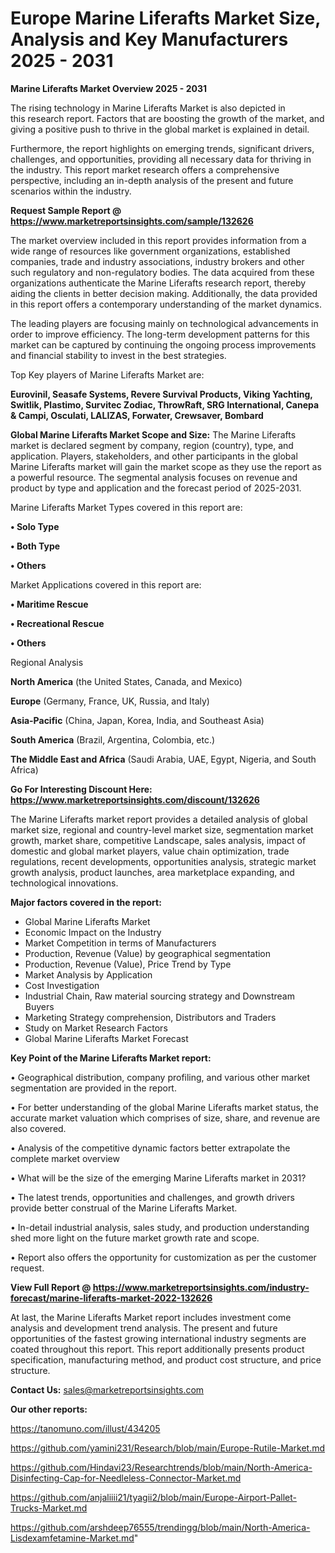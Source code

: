 # Europe Marine Liferafts Market Size, Analysis and Key Manufacturers 2025 - 2031

<Strong> Marine Liferafts Market Overview 2025 - 2031</strong>

The rising technology in Marine Liferafts Market is also depicted in this research report. Factors that are boosting the growth of the market, and giving a positive push to thrive in the global market is explained in detail.

Furthermore, the report highlights on emerging trends, significant drivers, challenges, and opportunities, providing all necessary data for thriving in the industry. This report market research offers a comprehensive perspective, including an in-depth analysis of the present and future scenarios within the industry.

<strong>Request Sample Report @ <a href=https://www.marketreportsinsights.com/sample/132626>https://www.marketreportsinsights.com/sample/132626</a></strong>

The market overview included in this report provides information from a wide range of resources like government organizations, established companies, trade and industry associations, industry brokers and other such regulatory and non-regulatory bodies. The data acquired from these organizations authenticate the Marine Liferafts research report, thereby aiding the clients in better decision making. Additionally, the data provided in this report offers a contemporary understanding of the market dynamics.

The leading players are focusing mainly on technological advancements in order to improve efficiency. The long-term development patterns for this market can be captured by continuing the ongoing process improvements and financial stability to invest in the best strategies.

Top Key players of Marine Liferafts Market are:

<strong>Eurovinil, Seasafe Systems, Revere Survival Products, Viking Yachting, Switlik, Plastimo, Survitec Zodiac, ThrowRaft, SRG International, Canepa & Campi, Osculati, LALIZAS, Forwater, Crewsaver, Bombard</strong>

<strong><b>Global Marine Liferafts Market Scope and Size:</b></strong>
The Marine Liferafts market is declared segment by company, region (country), type, and application. Players, stakeholders, and other participants in the global Marine Liferafts market will gain the market scope as they use the report as a powerful resource. The segmental analysis focuses on revenue and product by type and application and the forecast period of 2025-2031.

Marine Liferafts Market Types covered in this report are:

<strong>• Solo Type

• Both Type

• Others</strong>

Market Applications covered in this report are:

<strong>• Maritime Rescue

• Recreational Rescue

• Others</strong> 

Regional Analysis

<strong>North America</strong> (the United States, Canada, and Mexico)

<strong>Europe</strong> (Germany, France, UK, Russia, and Italy)

<strong>Asia-Pacific</strong> (China, Japan, Korea, India, and Southeast Asia)

<strong>South America</strong> (Brazil, Argentina, Colombia, etc.)

<strong>The Middle East and Africa</strong> (Saudi Arabia, UAE, Egypt, Nigeria, and South Africa)

<strong>Go For Interesting Discount Here: <a href=https://www.marketreportsinsights.com/discount/132626>https://www.marketreportsinsights.com/discount/132626</a></strong>

The Marine Liferafts market report provides a detailed analysis of global market size, regional and country-level market size, segmentation market growth, market share, competitive Landscape, sales analysis, impact of domestic and global market players, value chain optimization, trade regulations, recent developments, opportunities analysis, strategic market growth analysis, product launches, area marketplace expanding, and technological innovations.

<strong><b>Major factors covered in the report:</b></strong>
<ul>
  <li>Global Marine Liferafts Market </li>
  <li>Economic Impact on the Industry</li>
  <li>Market Competition in terms of Manufacturers</li>
  <li>Production, Revenue (Value) by geographical segmentation</li>
  <li>Production, Revenue (Value), Price Trend by Type</li>
  <li>Market Analysis by Application</li>
  <li>Cost Investigation</li>
  <li>Industrial Chain, Raw material sourcing strategy and Downstream Buyers</li>
  <li>Marketing Strategy comprehension, Distributors and Traders</li>
  <li>Study on Market Research Factors</li>
  <li>Global Marine Liferafts Market Forecast</li>
</ul>

<strong><b>Key Point of the Marine Liferafts Market report:</b></strong>

• Geographical distribution, company profiling, and various other market segmentation are provided in the report.

• For better understanding of the global Marine Liferafts market status, the accurate market valuation which comprises of size, share, and revenue are also covered.

• Analysis of the competitive dynamic factors better extrapolate the complete market overview

• What will be the size of the emerging Marine Liferafts market in 2031?

• The latest trends, opportunities and challenges, and growth drivers provide better construal of the Marine Liferafts Market.

• In-detail industrial analysis, sales study, and production understanding shed more light on the future market growth rate and scope.

• Report also offers the opportunity for customization as per the customer request.

<strong><b>View Full Report @ <a href=https://www.marketreportsinsights.com/industry-forecast/marine-liferafts-market-2022-132626>https://www.marketreportsinsights.com/industry-forecast/marine-liferafts-market-2022-132626</a></b></strong>


At last, the Marine Liferafts Market report includes investment come analysis and development trend analysis. The present and future opportunities of the fastest growing international industry segments are coated throughout this report. This report additionally presents product specification, manufacturing method, and product cost structure, and price structure.

<strong>Contact Us:</strong>
sales@marketreportsinsights.com

<strong>Our other reports:</strong>

<a href=https://tanomuno.com/illust/434205>https://tanomuno.com/illust/434205</a>

<a href=https://github.com/yamini231/Research/blob/main/Europe-Rutile-Market.md>https://github.com/yamini231/Research/blob/main/Europe-Rutile-Market.md</a>

<a href=https://github.com/Hindavi23/Researchtrends/blob/main/North-America-Disinfecting-Cap-for-Needleless-Connector-Market.md>https://github.com/Hindavi23/Researchtrends/blob/main/North-America-Disinfecting-Cap-for-Needleless-Connector-Market.md</a>

<a href=https://github.com/anjaliiii21/tyagii2/blob/main/Europe-Airport-Pallet-Trucks-Market.md>https://github.com/anjaliiii21/tyagii2/blob/main/Europe-Airport-Pallet-Trucks-Market.md</a>

<a href=https://github.com/arshdeep76555/trendingg/blob/main/North-America-Lisdexamfetamine-Market.md>https://github.com/arshdeep76555/trendingg/blob/main/North-America-Lisdexamfetamine-Market.md</a>"
